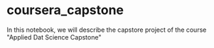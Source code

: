 # coursera_capstone
In this notebook, we will describe the capstore project of the course "Applied  Dat Science Capstone"
